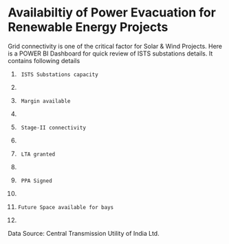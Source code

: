 # Availabiltiy of Power Evacuation for Renewable Energy Projects

Grid connectivity is one of the critical factor for Solar & Wind Projects. Here is a POWER BI Dashboard for quick review of ISTS substations details. It contains following details

1.      ISTS Substations capacity
2.      
3.      Margin available  
4.      
5.      Stage-II connectivity
6.      
7.      LTA granted
8.      
9.      PPA Signed
10.      
11.     Future Space available for bays
12.      
Data Source: Central Transmission Utility of India Ltd.
